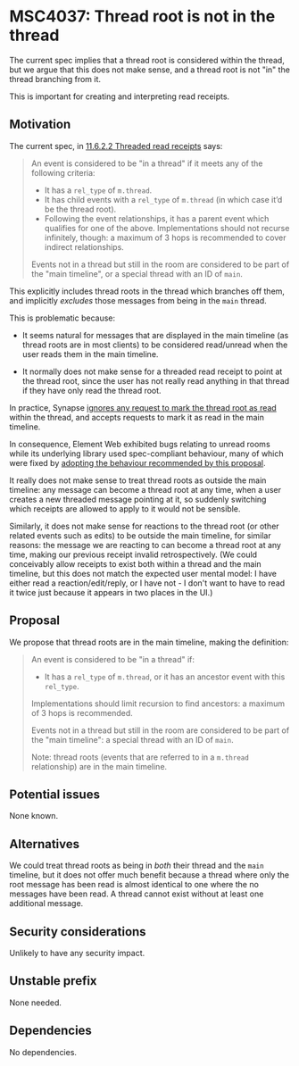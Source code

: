 # MSC4037: Thread root is not in the thread

The current spec implies that a thread root is considered within the thread, but
we argue that this does not make sense, and a thread root is not "in" the thread
branching from it.

This is important for creating and interpreting read receipts.

## Motivation

The current spec, in
[11.6.2.2 Threaded read receipts](https://spec.matrix.org/v1.7/client-server-api/#threaded-read-receipts)
says:

> An event is considered to be "in a thread" if it meets any of the following
> criteria:
>
> * It has a `rel_type` of `m.thread`.
> * It has child events with a `rel_type` of `m.thread` (in which case it’d be
>   the thread root).
> * Following the event relationships, it has a parent event which qualifies for
>   one of the above. Implementations should not recurse infinitely, though: a
>   maximum of 3 hops is recommended to cover indirect relationships.
>
> Events not in a thread but still in the room are considered to be part of the
> "main timeline", or a special thread with an ID of `main`.

This explicitly includes thread roots in the thread which branches off them, and
implicitly _excludes_ those messages from being in the `main` thread.

This is problematic because:

* It seems natural for messages that are displayed in the main timeline (as
  thread roots are in most clients) to be considered read/unread when the user
  reads them in the main timeline.

* It normally does not make sense for a threaded read receipt to point at the
  thread root, since the user has not really read anything in that thread if
  they have only read the thread root.

In practice, Synapse
[ignores any request to mark the thread root as read](https://github.com/matrix-org/synapse/blob/v1.87.0/synapse/rest/client/receipts.py#L116-L154)
within the thread, and accepts requests to mark it as read in the main timeline.

In consequence, Element Web exhibited bugs relating to unread rooms while its
underlying library used spec-compliant behaviour, many of which were fixed by
[adopting the behaviour recommended by this proposal](https://github.com/matrix-org/matrix-js-sdk/pull/3600).

It really does not make sense to treat thread roots as outside the main
timeline: any message can become a thread root at any time, when a user creates
a new threaded message pointing at it, so suddenly switching which receipts are
allowed to apply to it would not be sensible.

Similarly, it does not make sense for reactions to the thread root (or other
related events such as edits) to be outside the main timeline, for similar
reasons: the message we are reacting to can become a thread root at any time,
making our previous receipt invalid retrospectively. (We could conceivably allow
receipts to exist both within a thread and the main timeline, but this does not
match the expected user mental model: I have either read a reaction/edit/reply,
or I have not - I don't want to have to read it twice just because it appears in
two places in the UI.)

## Proposal

We propose that thread roots are in the main timeline, making the definition:

> An event is considered to be "in a thread" if:
>
> * It has a `rel_type` of `m.thread`, or it has an ancestor event with this
>   `rel_type`.
>
> Implementations should limit recursion to find ancestors: a maximum of 3 hops
> is recommended.
>
> Events not in a thread but still in the room are considered to be part of the
> "main timeline": a special thread with an ID of `main`.
>
> Note: thread roots (events that are referred to in a `m.thread` relationship)
> are in the main timeline.

## Potential issues

None known.

## Alternatives

We could treat thread roots as being in *both* their thread and the `main`
timeline, but it does not offer much benefit because a thread where only the
root message has been read is almost identical to one where the no messages have
been read. A thread cannot exist without at least one additional message.

## Security considerations

Unlikely to have any security impact.

## Unstable prefix

None needed.

## Dependencies

No dependencies.
